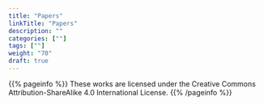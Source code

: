 ```yaml
---
title: "Papers"
linkTitle: "Papers"
description: ""
categories: [""]
tags: [""]
weight: "70"
draft: true
---
```


{{% pageinfo %}}
These works are licensed under the Creative Commons Attribution-ShareAlike 4.0 International License.
{{% /pageinfo %}}

